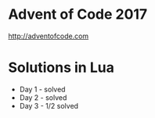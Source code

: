 # Advent of Code 2017
http://adventofcode.com

# Solutions in Lua

- Day 1 - solved
- Day 2 - solved
- Day 3 - 1/2 solved